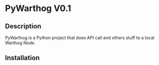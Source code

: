 # PyWarthog V0.1

## Description

PyWarthog is a Python project that does API call and others stuff to a local Warthog Node.

## Installation




